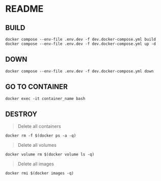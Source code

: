 # README

## BUILD

`docker compose --env-file .env.dev -f dev.docker-compose.yml build`
`docker compose --env-file .env.dev -f dev.docker-compose.yml up -d`

## DOWN
`docker compose --env-file .env.dev -f dev.docker-compose.yml down`

## GO TO CONTAINER
`docker exec -it container_name bash`

## DESTROY

> Delete all containers

`docker rm -f $(docker ps -a -q)`

> Delete all volumes

`docker volume rm $(docker volume ls -q)`

> Delete all images

`docker rmi $(docker images -q)`
